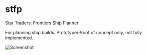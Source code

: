 # stfp
Star Traders: Frontiers Ship Planner

For planning ship builds.
Prototype/Proof of concept only, not fully implemented.

![Screenshot](https://imgur.com/D1lsTEs)
